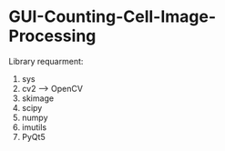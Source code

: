 # GUI-Counting-Cell-Image-Processing

Library requarment:
1. sys
2. cv2 --> OpenCV
3. skimage
4. scipy
5. numpy
6. imutils
7. PyQt5
